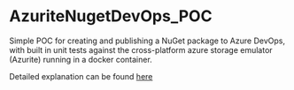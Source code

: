 # AzuriteNugetDevOps_POC
Simple POC for creating and publishing a NuGet package to Azure DevOps, with built in unit tests against the cross-platform azure storage emulator (Azurite) running in a docker container.

Detailed explanation can be found [here](https://www.ledjonbehluli.com/posts/feb_9_21/)
